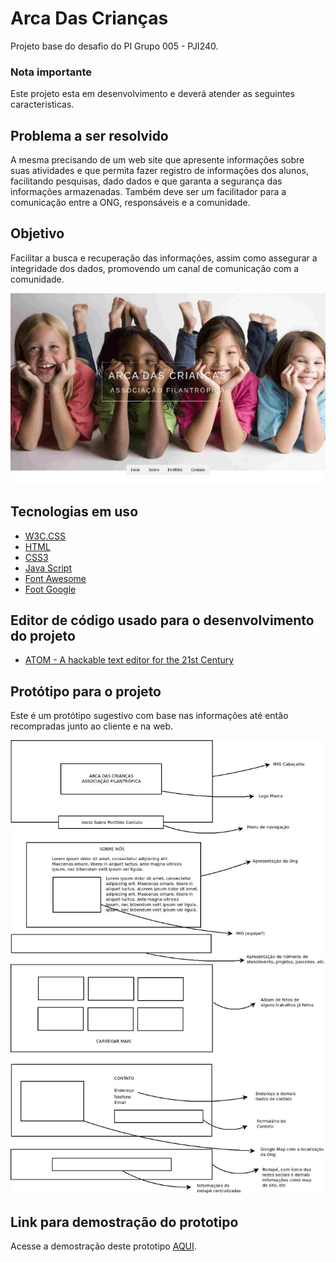 # Arca Das Crianças
Projeto base do desafio do PI Grupo 005 - PJI240.
### Nota importante
Este projeto esta em desenvolvimento e deverá atender as seguintes caracteristicas.

## Problema a ser resolvido
A mesma precisando de um web site que apresente informações sobre suas atividades
e que permita fazer registro de informações dos alunos, facilitando pesquisas, dado
dados e que garanta a segurança das informações armazenadas.
Também deve ser um facilitador para a comunicação entre a ONG, responsáveis e a
comunidade.

## Objetivo
Facilitar a busca e recuperação das informações, assim como assegurar a
integridade dos dados, promovendo um canal de comunicação com a comunidade.


![print](./img/print-cabecalho-arcadascriancas.jpg)


## Tecnologias em uso
- [W3C.CSS](href="https://www.w3schools.com/w3css/4/w3.css)
- [HTML](https://www.w3.org/standards/webdesign/htmlcss)
- [CSS3](https://www.cssportal.com/)
- [Java Script](https://www.javascript.com/)
- [Font Awesome](https://fontawesome.com/v4/icons/#new)
- [Foot Google](https://fonts.googleapis.com/)


## Editor de código usado para o desenvolvimento do projeto
- [ATOM  - A hackable text editor for the 21st Century](https://atom.io/)


## Protótipo para o projeto
Este é um protótipo sugestivo com base nas informações até então recompradas
junto ao cliente e na web.


![Protótipo](./img/prototipo-projeto-arcadascriancas.jpg)

## Link para demostração do prototipo

Acesse a demostração deste prototipo [AQUI](https://webstack.com.br/projetos/arcadascriancas/).
